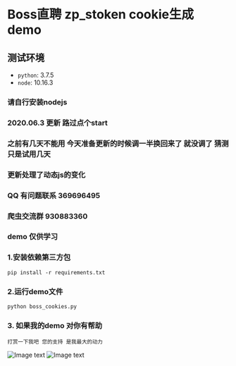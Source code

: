# Boss直聘 __zp_stoken__ cookie生成 demo

## 测试环境
- `python`: 3.7.5
- `node`: 10.16.3

### 请自行安装nodejs

### 2020.06.3 更新  路过点个start
### 之前有几天不能用 今天准备更新的时候调一半换回来了 就没调了 猜测只是试用几天
### 更新处理了动态js的变化

### QQ 有问题联系 369696495 
### 爬虫交流群 930883360

### demo 仅供学习

### 1.安装依赖第三方包
    pip install -r requirements.txt
    
### 2.运行demo文件
    python boss_cookies.py

### 3. 如果我的demo 对你有帮助
    打赏一下我吧 您的支持 是我最大的动力
   ![Image text](https://raw.githubusercontent.com/q369696495/lagou_spider/master/img/photo_2020-05-18%2017.36.23.jpeg)
   ![Image text](https://raw.githubusercontent.com/q369696495/lagou_spider/master/img/photo_2020-05-18%2017.36.26.jpeg)

